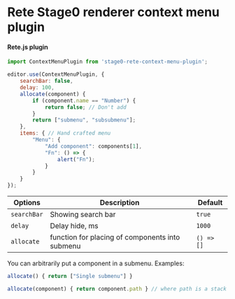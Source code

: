 Rete Stage0 renderer context menu plugin
====
#### Rete.js plugin

```js
import ContextMenuPlugin from 'stage0-rete-context-menu-plugin';

editor.use(ContextMenuPlugin, {
    searchBar: false,
    delay: 100,
    allocate(component) {
        if (component.name == "Number") {
            return false; // Don't add
        }
        return ["submenu", "subsubmenu"];
    },
    items: { // Hand crafted menu
        "Menu": {
            "Add component": components[1],
            "Fn": () => {
                alert("Fn");
            }
        }
    }
});
```
| Options | Description | Default |
|-|-|-|
| `searchBar` | Showing search bar | `true`
| `delay` | Delay hide, ms | `1000`
| `allocate` | function for placing of components into submenu | `() => []`


You can arbitrarily put a component in a submenu. Examples: 

```js
allocate() { return ["Single submenu"] }
```

```js
allocate(component) { return component.path } // where path is a stack of menu for every component
```